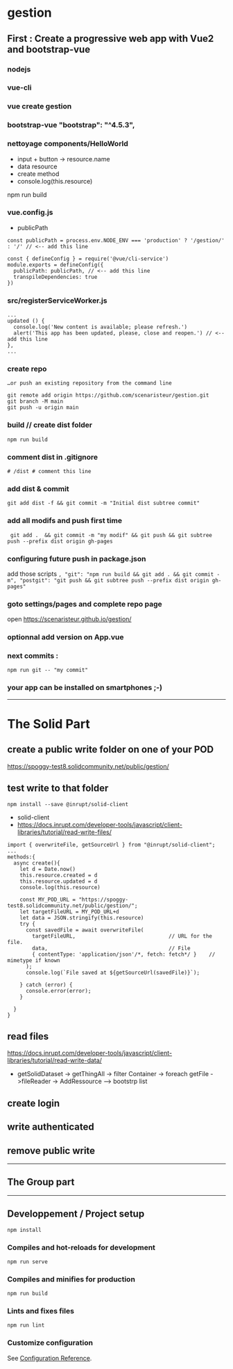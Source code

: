 # gestion

## First : Create a progressive web app with Vue2 and bootstrap-vue
### nodejs
### vue-cli
### vue create gestion
### bootstrap-vue "bootstrap": "^4.5.3",
### nettoyage components/HelloWorld
- input + button -> resource.name
- data resource
- create method
- console.log(this.resource)

npm run build

### vue.config.js
- publicPath
```
const publicPath = process.env.NODE_ENV === 'production' ? '/gestion/' : '/' // <-- add this line

const { defineConfig } = require('@vue/cli-service')
module.exports = defineConfig({
  publicPath: publicPath, // <-- add this line
  transpileDependencies: true
})
```
### src/registerServiceWorker.js
```
...
updated () {
  console.log('New content is available; please refresh.')
  alert('This app has been updated, please, close and reopen.') // <-- add this line
},
...
```

### create repo

```
…or push an existing repository from the command line

git remote add origin https://github.com/scenaristeur/gestion.git
git branch -M main
git push -u origin main

```


### build // create dist folder
`npm run build`

### comment dist in .gitignore
`# /dist # comment this line`

### add dist & commit
`git add dist -f && git commit -m "Initial dist subtree commit"`

### add all modifs and push first time
` git add .  && git commit -m "my modif" && git push && git subtree push --prefix dist origin gh-pages`


### configuring future push in package.json
add those scripts
`,
"git": "npm run build && git add . && git commit -m",
"postgit": "git push && git subtree push --prefix dist origin gh-pages"`


### goto settings/pages and complete repo page

open https://scenaristeur.github.io/gestion/

### optionnal add version on App.vue

### next commits :
`npm run git -- "my commit"`


### your app can be installed on smartphones ;-)

______________________________________________________________________________

# The Solid Part

## create a public write folder on one of your POD

https://spoggy-test8.solidcommunity.net/public/gestion/

## test write to that folder
`npm install --save @inrupt/solid-client`
- solid-client
- https://docs.inrupt.com/developer-tools/javascript/client-libraries/tutorial/read-write-files/

```
import { overwriteFile, getSourceUrl } from "@inrupt/solid-client";
...
methods:{
  async create(){
    let d = Date.now()
    this.resource.created = d
    this.resource.updated = d
    console.log(this.resource)

    const MY_POD_URL = "https://spoggy-test8.solidcommunity.net/public/gestion/";
    let targetFileURL = MY_POD_URL+d
    let data = JSON.stringify(this.resource)
    try {
      const savedFile = await overwriteFile(
        targetFileURL,                              // URL for the file.
        data,                                       // File
        { contentType: 'application/json'/*, fetch: fetch*/ }    // mimetype if known
      );
      console.log(`File saved at ${getSourceUrl(savedFile)}`);

    } catch (error) {
      console.error(error);
    }

  }
}

```

## read files
https://docs.inrupt.com/developer-tools/javascript/client-libraries/tutorial/read-write-data/
- getSolidDataset -> getThingAll -> filter Container -> foreach getFile ->fileReader -> AddRessource --> bootstrp list


## create login

## write authenticated

## remove public write

_____________________________________________

## The Group part


__________________________________

## Developpement / Project setup
```
npm install
```

### Compiles and hot-reloads for development
```
npm run serve
```

### Compiles and minifies for production
```
npm run build
```

### Lints and fixes files
```
npm run lint
```

### Customize configuration
See [Configuration Reference](https://cli.vuejs.org/config/).
